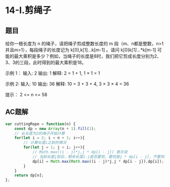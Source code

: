 # 14-I.剪绳子

## 题目

给你一根长度为 n 的绳子，请把绳子剪成整数长度的 m 段（m、n都是整数，n>1并且m>1），每段绳子的长度记为 k[0],k[1]...k[m-1] 。请问 k[0]*k[1]*...*k[m-1] 可能的最大乘积是多少？例如，当绳子的长度是8时，我们把它剪成长度分别为2、3、3的三段，此时得到的最大乘积是18。

示例 1：
输入: 2
输出: 1
解释: 2 = 1 + 1, 1 × 1 = 1

示例 2:
输入: 10
输出: 36
解释: 10 = 3 + 3 + 4, 3 × 3 × 4 = 36

提示：
2 <= n <= 58

## AC题解

```js
var cuttingRope = function(n) {
    const dp = new Array(n + 1).fill(1);
    // 从长度为2的绳子开始计算
    for(let i = 2; i < n + 1; i++){
        // 计算长度i之前的情况
        for(let j = 1; j < i; j++){
            // Math.max((i - j)*j,j * dp[i - j]) 表示说
            // 当前长度j剪后，剩余长度i-j是否要剪，要则是j * dp[i - j]，不要则是(i - j) * j
            dp[i] = Math.max(Math.max((i - j)*j,j * dp[i - j]),dp[i]);
        }
    }
    return dp[n];
};
```